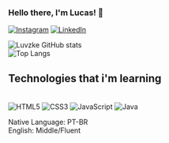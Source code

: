 ### Hello there, I'm Lucas! 👋

[![Instagram](https://img.shields.io/badge/Instagram-E4405F?style=for-the-badge&logo=instagram&logoColor=white)](https://www.instagram.com/luvzke/)
[![LinkedIn](https://img.shields.io/badge/LinkedIn-0077B5?style=for-the-badge&logo=linkedin&logoColor=white)](https://www.linkedin.com/in/luvzke/)

![Luvzke GitHub stats](https://github-readme-stats.vercel.app/api?username=Luvzke&show_icons=true&theme=maroongold) <br/>
![Top Langs](https://github-readme-stats.vercel.app/api/top-langs/?username=Luvzke&theme=maroongold&layout=compact) 

## Technologies that i'm learning

<div style="display: inline-block"><br/>
<img align="center" alt="HTML5" src="https://img.shields.io/badge/HTML5-E34F26?style=for-the-badge&logo=html5&logoColor=white" />
<img align="center" alt="CSS3" src="https://img.shields.io/badge/CSS3-1572B6?style=for-the-badge&logo=css3&logoColor=white" />
<img align="center" alt="JavaScript" src="https://img.shields.io/badge/JavaScript-323330?style=for-the-badge&logo=javascript&logoColor=F7DF1E" />
<img align="center" alt="Java" src="https://img.shields.io/badge/Java-ED8B00?style=for-the-badge&logo=openjdk&logoColor=white)" />
</div><br/>

Native Language: PT-BR <br/>
English: Middle/Fluent
